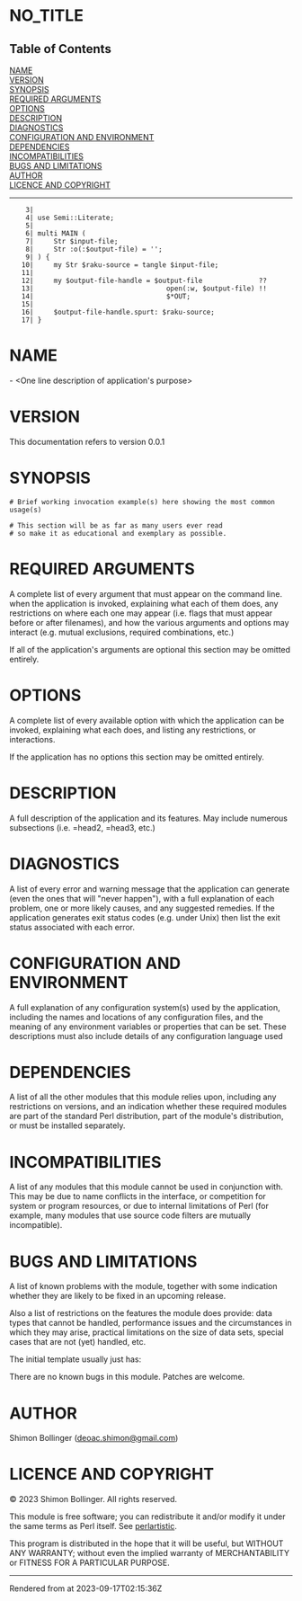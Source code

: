 # NO_TITLE
>
## Table of Contents
[NAME](#name)  
[VERSION](#version)  
[SYNOPSIS](#synopsis)  
[REQUIRED ARGUMENTS](#required-arguments)  
[OPTIONS](#options)  
[DESCRIPTION](#description)  
[DIAGNOSTICS](#diagnostics)  
[CONFIGURATION AND ENVIRONMENT](#configuration-and-environment)  
[DEPENDENCIES](#dependencies)  
[INCOMPATIBILITIES](#incompatibilities)  
[BUGS AND LIMITATIONS](#bugs-and-limitations)  
[AUTHOR](#author)  
[LICENCE AND COPYRIGHT](#licence-and-copyright)  

----
```
    3| 
    4| use Semi::Literate;
    5| 
    6| multi MAIN (
    7|     Str $input-file;
    8|     Str :o(:$output-file) = '';
    9| ) {
   10|     my Str $raku-source = tangle $input-file;
   11| 
   12|     my $output-file-handle = $output-file              ??
   13|                                 open(:w, $output-file) !!
   14|                                 $*OUT;
   15| 
   16|     $output-file-handle.spurt: $raku-source;
   17| } 

```




# NAME
<application name> - <One line description of application's purpose>

# VERSION
This documentation refers to <application name> version 0.0.1

# SYNOPSIS
```
# Brief working invocation example(s) here showing the most common usage(s)

# This section will be as far as many users ever read
# so make it as educational and exemplary as possible.
```
# REQUIRED ARGUMENTS
A complete list of every argument that must appear on the command line. when the application is invoked, explaining what each of them does, any restrictions on where each one may appear (i.e. flags that must appear before or after filenames), and how the various arguments and options may interact (e.g. mutual exclusions, required combinations, etc.)

If all of the application's arguments are optional this section may be omitted entirely.

# OPTIONS
A complete list of every available option with which the application can be invoked, explaining what each does, and listing any restrictions, or interactions.

If the application has no options this section may be omitted entirely.

# DESCRIPTION
A full description of the application and its features. May include numerous subsections (i.e. =head2, =head3, etc.)

# DIAGNOSTICS
A list of every error and warning message that the application can generate (even the ones that will "never happen"), with a full explanation of each problem, one or more likely causes, and any suggested remedies. If the application generates exit status codes (e.g. under Unix) then list the exit status associated with each error.

# CONFIGURATION AND ENVIRONMENT
A full explanation of any configuration system(s) used by the application, including the names and locations of any configuration files, and the meaning of any environment variables or properties that can be set. These descriptions must also include details of any configuration language used

# DEPENDENCIES
A list of all the other modules that this module relies upon, including any restrictions on versions, and an indication whether these required modules are part of the standard Perl distribution, part of the module's distribution, or must be installed separately.

# INCOMPATIBILITIES
A list of any modules that this module cannot be used in conjunction with. This may be due to name conflicts in the interface, or competition for system or program resources, or due to internal limitations of Perl (for example, many modules that use source code filters are mutually incompatible).

# BUGS AND LIMITATIONS
A list of known problems with the module, together with some indication whether they are likely to be fixed in an upcoming release.

Also a list of restrictions on the features the module does provide: data types that cannot be handled, performance issues and the circumstances in which they may arise, practical limitations on the size of data sets, special cases that are not (yet) handled, etc.

The initial template usually just has:

There are no known bugs in this module. Patches are welcome.

# AUTHOR
Shimon Bollinger (deoac.shimon@gmail.com)

# LICENCE AND COPYRIGHT
© 2023 Shimon Bollinger. All rights reserved.

This module is free software; you can redistribute it and/or modify it under the same terms as Perl itself. See [perlartistic](http://perldoc.perl.org/perlartistic.html).

This program is distributed in the hope that it will be useful, but WITHOUT ANY WARRANTY; without even the implied warranty of MERCHANTABILITY or FITNESS FOR A PARTICULAR PURPOSE.







----
Rendered from  at 2023-09-17T02:15:36Z
